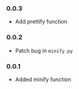 ### 0.0.3
- Add prettify function

### 0.0.2
- Patch bug in `minify.py`

### 0.0.1
- Added minify function
